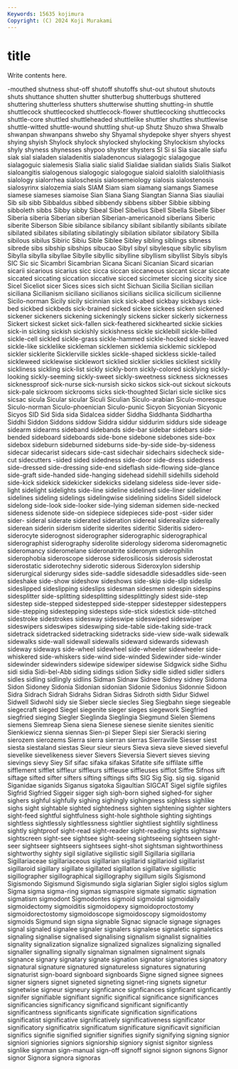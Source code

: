 ```yaml
---
Keywords: 15635 kojimura
Copyright: (C) 2024 Koji Murakami
---
```


# title

Write contents here.



-mouthed shutness shut-off shutoff shutoffs shut-out shutout shutouts
shuts shuttance shutten shutter shutterbug shutterbugs shuttered shuttering shutterless shutters
shutterwise shutting shutting-in shuttle shuttlecock shuttlecocked shuttlecock-flower shuttlecocking shuttlecocks shuttle-core
shuttled shuttleheaded shuttlelike shuttler shuttles shuttlewise shuttle-witted shuttle-wound shuttling shut-up
Shutz Shuzo shwa Shwalb shwanpan shwanpans shwebo shy Shyamal shydepoke
shyer shyers shyest shying shyish Shylock shylock shylocked shylocking Shylockism
shylocks shyly shyness shynesses shypoo shyster shysters SI Si si
Sia siacalle siafu siak sial sialaden sialadenitis sialadenoncus sialagogic sialagogue
sialagoguic sialemesis Sialia sialic sialid Sialidae sialidan sialids Sialis Sialkot
sialoangitis sialogenous sialogogic sialogogue sialoid sialolith sialolithiasis sialology sialorrhea sialoschesis
sialosemeiology sialosis sialostenosis sialosyrinx sialozemia sials SIAM Siam siam siamang
siamangs Siamese siamese siameses siamoise Sian Siana Siang Siangtan Sianna
Sias siauliai Sib sib sibb Sibbaldus sibbed sibbendy sibbens sibber
Sibbie sibbing sibboleth sibbs Sibby sibby Sibeal Sibel Sibelius Sibell
Sibella Sibelle Siber Siberia siberia Siberian siberian Siberian-americanoid siberians Siberic
siberite Siberson Sibie sibilance sibilancy sibilant sibilantly sibilants sibilate sibilated
sibilates sibilating sibilatingly sibilation sibilator sibilatory Sibilla sibilous sibilus Sibiric
Sibiu Sible Siblee Sibley sibling siblings sibness sibrede sibs sibship
sibships sibucao Sibyl sibyl sibylesque sibylic sibylism Sibylla sibylla sibyllae
Sibylle sibyllic sibylline sibyllism sibyllist Sibyls sibyls SIC Sic sic
Sicambri Sicambrian Sicana Sicani Sicanian Sicard sicarian sicarii sicarious sicarius
sicc sicca siccan siccaneous siccant siccar siccate siccated siccating siccation
siccative sicced siccimeter siccing siccity sice Sicel Siceliot sicer Sices
sices sich sicht Sichuan Sicilia Sicilian sicilian siciliana Sicilianism siciliano
sicilianos sicilians sicilica sicilicum sicilienne Sicilo-norman Sicily sicily sicinnian sick
sick-abed sickbay sickbays sick-bed sickbed sickbeds sick-brained sicked sickee sickees
sicken sickened sickener sickeners sickening sickeningly sickens sicker sickerly sickerness
Sickert sickest sicket sick-fallen sick-feathered sickhearted sickie sickies sick-in sicking
sickish sickishly sickishness sickle sicklebill sickle-billed sickle-cell sickled sickle-grass sickle-hammed
sickle-hocked sickle-leaved sickle-like sicklelike sickleman sicklemen sicklemia sicklemic sicklepod sickler
sicklerite Sicklerville sickles sickle-shaped sickless sickle-tailed sickleweed sicklewise sicklewort sicklied
sicklier sicklies sickliest sicklily sickliness sickling sick-list sickly sickly-born sickly-colored
sicklying sickly-looking sickly-seeming sickly-sweet sickly-sweetness sickness sicknesses sicknessproof sick-nurse sick-nursish
sicko sickos sick-out sickout sickouts sick-pale sickroom sickrooms sicks sick-thoughted
Siclari sicle siclike sics sicsac sicula Sicular sicular Siculi Siculian
Siculo-arabian Siculo-moresque Siculo-norman Siculo-phoenician Siculo-punic Sicyon Sicyonian Sicyonic Sicyos SID
Sid Sida sida Sidalcea sidder Siddha Siddhanta Siddhartha Siddhi Siddon
Siddons siddow Siddra siddur siddurim siddurs side sideage sidearm sidearms
sideband sidebands side-bar sidebar sidebars side-bended sideboard sideboards side-bone sidebone
sidebones side-box sidebox sideburn sideburned sideburns side-by-side side-by-sideness sidecar sidecarist
sidecars side-cast sidechair sidechairs sidecheck side-cut sidecutters -sided sided sidedness
side-door side-dress sidedress side-dressed side-dressing side-end sideflash side-flowing side-glance side-graft
side-handed side-hanging sidehead sidehill sidehills sidehold side-kick sidekick sidekicker sidekicks
sidelang sideless side-lever side-light sidelight sidelights side-line sideline sidelined side-liner
sideliner sidelines sideling sidelings sidelingwise sidelining sidelins Sidell sidelock sidelong
side-look side-looker side-lying sideman sidemen side-necked sideness sidenote side-on sidepiece
sidepieces side-post -sider sider sider- sideral siderate siderated sideration sidereal
siderealize sidereally siderean siderin siderism siderite siderites sideritic Sideritis sidero-
siderocyte siderognost siderographer siderographic siderographical siderographist siderography siderolite siderology sideroma
sideromagnetic sideromancy sideromelane sideronatrite sideronym siderophilin siderophobia sideroscope siderose siderosilicosis
siderosis siderostat siderostatic siderotechny siderotic siderous Sideroxylon sidership siderurgical siderurgy
sides side-saddle sidesaddle sidesaddles side-seen sideshake side-show sideshow sideshows side-skip
side-slip sideslip sideslipped sideslipping sideslips sidesman sidesmen sidespin sidespins sidesplitter
side-splitting sidesplitting sidesplittingly sidest side-step sidestep side-stepped sidestepped side-stepper sidestepper
sidesteppers side-stepping sidestepping sidesteps side-stick sidestick side-stitched sidestroke sidestrokes sidesway
sideswipe sideswiped sideswiper sideswipers sideswipes sideswiping side-table side-taking side-track sidetrack
sidetracked sidetracking sidetracks side-view side-walk sidewalk sidewalks side-wall sidewall sidewalls
sideward sidewards sidewash sideway sideways side-wheel sidewheel side-wheeler sidewheeler side-whiskered
side-whiskers side-wind side-winded Sidewinder side-winder sidewinder sidewinders sidewipe sidewiper sidewise
Sidgwick sidhe Sidhu sidi sidia Sidi-bel-Abb siding sidings sidion Sidky
sidle sidled sidler sidlers sidles sidling sidlingly sidlins Sidman Sidnaw
Sidnee Sidney sidney Sidoma Sidon Sidoney Sidonia Sidonian sidonian Sidonie
Sidonius Sidonnie Sidoon Sidra Sidrach Sidrah Sidrahs Sidran Sidras Sidroth
sidth Sidur Sidwel Sidwell Sidwohl sidy sie Sieber siecle siecles
Sieg Siegbahn siege siegeable siegecraft sieged Siegel siegenite sieger sieges
siegework Siegfried siegfried sieging Siegler Sieglinda Sieglingia Siegmund Sielen Siemens
siemens Siemreap Siena siena Sienese sienese sienite sienites sienitic Sienkiewicz
sienna siennas Sien-pi Sieper Siepi sier Sieracki siering sierozem sierozems
Sierra sierra sierran sierras Sierraville Siesser siest siesta siestaland siestas
Sieur sieur sieurs Sieva sieva sieve sieved sieveful sievelike sievelikeness
siever Sievers Sieversia Sievert sieves sieving sievings sievy Siey Sif
sifac sifaka sifakas Sifatite sife siffilate siffle sifflement sifflet siffleur
siffleurs siffleuse siffleuses sifflot Siffre Sifnos sift siftage sifted sifter
sifters sifting siftings sifts SIG Sig Sig. sig sig. siganid
Siganidae siganids Siganus sigatoka Sigaultian SIGCAT Sigel sigfile sigfiles Sigfrid
Sigfried Siggeir sigger sigh sigh-born sighed sighed-for sigher sighers sighful
sighfully sighing sighingly sighingness sighless sighlike sighs sight sightable sighted
sightedness sighten sightening sighter sighters sight-feed sightful sightfulness sight-hole sighthole
sighting sightings sightless sightlessly sightlessness sightlier sightliest sightlily sightliness sightly
sightproof sight-read sight-reader sight-reading sights sightsaw sightscreen sight-see sightsee sight-seeing
sightseeing sightseen sight-seer sightseer sightseers sightsees sight-shot sightsman sightworthiness sightworthy
sighty sigil sigilative sigilistic sigill Sigillaria sigillaria Sigillariaceae sigillariaceous sigillarian
sigillarid sigillarioid sigillarist sigillaroid sigillary sigillate sigillated sigillation sigillative sigillistic
sigillographer sigillographical sigillography sigillum sigils Sigismond Sigismondo Sigismund Sigismundo sigla
siglarian Sigler sigloi siglos siglum Sigma sigma sigma-ring sigmas sigmaspire
sigmate sigmatic sigmation sigmatism sigmodont Sigmodontes sigmoid sigmoidal sigmoidally sigmoidectomy
sigmoiditis sigmoidopexy sigmoidoproctostomy sigmoidorectostomy sigmoidoscope sigmoidoscopy sigmoidostomy sigmoids Sigmund sign
signa signable Signac signacle signage signages signal signaled signalee signaler
signalers signalese signaletic signaletics signaling signalise signalised signalising signalism signalist
signalities signality signalization signalize signalized signalizes signalizing signalled signaller signalling
signally signalman signalmen signalment signals signance signary signatary signate signation
signator signatories signatory signatural signature signatured signatureless signatures signaturing signaturist
sign-board signboard signboards Signe signed signee signees signer signers signet
signeted signeting signet-ring signets signetur signetwise signeur signeury signficance signficances
signficant signficantly signifer signifiable signifiant signific significal significance significances significancies
significancy significand significant significantly significantness significants significate signification significations significatist
significative significatively significativeness significator significatory significatrix significatum significature significavit significian
significs signifie signified signifier signifies signify signifying signing signior signiori
signiories signiors signiorship signiory signist signitor signless signlike signman sign-manual
sign-off signoff signoi signon signons Signor signor Signora signora signoras
